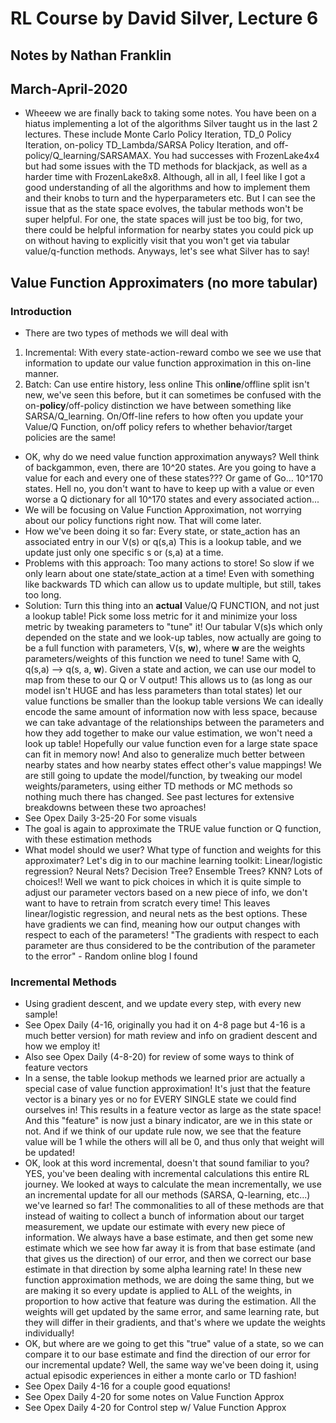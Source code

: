 # RL Course by David Silver, Lecture 6
## Notes by Nathan Franklin
## March-April-2020

- Wheeew we are finally back to taking some notes.
You have been on a hiatus implementing a lot of the algorithms Silver taught
us in the last 2 lectures. These include Monte Carlo Policy Iteration, TD_0 Policy Iteration, on-policy TD_Lambda/SARSA Policy Iteration,
and off-policy/Q_learning/SARSAMAX. You had successes with FrozenLake4x4
but had some issues with the TD methods for blackjack, as well as a harder time
with FrozenLake8x8. Although, all in all, I feel like I got a good understanding
of all the algorithms and how to implement them and their knobs to turn and the hyperparameters etc. 
But I can see the issue that as the state space evolves, the tabular methods won't be super helpful.
For one, the state spaces will just be too big, for two, there could be helpful information for nearby states you could pick up on without having to explicitly visit
that you won't get via tabular value/q-function methods.
Anyways, let's see what Silver has to say!

## Value Function Approximaters (no more tabular)

### Introduction
- There are two types of methods we will deal with
1) Incremental: With every state-action-reward combo we see we use that information
to update our value function approximation in this on-line manner.
2) Batch: Can use entire history, less online
This on**line**/offline split isn't new, we've seen this before, but it can sometimes be confused
with the on-**policy**/off-policy distinction we have between something like SARSA/Q_learning.
On/Off-line refers to how often you update your Value/Q Function, on/off policy refers to whether behavior/target policies are the same!
- OK, why do we need value function approximation anyways?
Well think of backgammon, even, there are 10^20 states. Are you going to have a value for each and every one of these states??? Or game of Go... 10^170 states.
Hell no, you don't want to have to keep up with a value or even worse a Q dictionary for all 10^170 states and every associated action...
- We will be focusing on Value Function Approximation, not worrying about our policy functions right now.
That will come later.
- How we've been doing it so far:
Every state, or state_action has an associated entry in our V(s) or q(s,a)
This is a lookup table, and we update just only one specific s or (s,a) at a time.
- Problems with this approach:
Too many actions to store!
So slow if we only learn about one state/state_action at a time! Even with something like backwards TD which can allow us to update multiple, but still, takes too long.
- Solution: Turn this thing into an **actual** Value/Q FUNCTION, and not just a lookup table!
Pick some loss metric for it and minimize your loss metric by tweaking parameters to "tune" it!
Our tabular V(s)s which only depended on the state and we look-up tables, now actually are going to be a full function with parameters, V(s, **w**), where **w** are the weights parameters/weights of this function we need to tune!
Same with Q, q(s,a) --> q(s, a, **w**).
Given a state and action, we can use our model to map from these to our Q or V output!
This allows us to (as long as our model isn't HUGE and has less parameters than total states) let our value functions be smaller than the lookup table versions
We can ideally encode the same amount of information now with less space, because we can take advantage of the relationships
between the parameters and how they add together to make our value estimation, we won't need a look up table!
Hopefully our value function even for a large state space can fit in memory now! And also to generalize much better between nearby states and how
nearby states effect other's value mappings!
We are still going to update the model/function, by tweaking our model weights/parameters, using either TD methods or MC methods so nothing much there has changed.
See past lectures for extensive breakdowns between these two aproaches!
- See Opex Daily 3-25-20 For some visuals
- The goal is again to approximate the TRUE value function or Q function, with these estimation methods
- What model should we user? What type of function and weights for this approximater? 
Let's dig in to our machine learning toolkit:
Linear/logistic regression? Neural Nets? Decision Tree? Ensemble Trees? KNN?
Lots of choices!!
Well we want to pick choices in which it is quite simple to adjust our parameter vectors based on a new piece of info, we don't want to have to retrain from scratch every time!
This leaves linear/logistic regression, and neural nets as the best options.
These have gradients we can find, meaning how our output changes with respect to each of the parameters!
"The gradients with respect to each parameter are thus considered to be the contribution of the parameter to the error" - Random online blog I found

### Incremental Methods
- Using gradient descent, and we update every step, with every new sample!
- See Opex Daily (4-16, originally you had it on 4-8 page but 4-16 is a much better version)
for math review and info on gradient descent and how we employ it!
- Also see Opex Daily (4-8-20) for review of some ways to think of feature vectors
- In a sense, the table lookup methods we learned prior are actually a special case of value function approximation!
It's just that the feature vector is a binary yes or no for EVERY SINGLE state we could find ourselves in!
This results in a feature vector as large as the state space!
And this "feature" is now just a binary indicator, are we in this state or not.
And if we think of our update rule now, we see that the feature value will be 1 while the others will all be 0, and thus only that weight will be updated!
- OK, look at this word incremental, doesn't that sound familiar to you?
YES, you've been dealing with incremental calculations this entire RL journey. We looked
at ways to calculate the mean incrementally, we use an incremental update for all our methods (SARSA, Q-learning, etc...) we've learned so far!
The commonalities to all of these methods are that instead of waiting to collect a bunch of information
about our target measurement, we update our estimate with every new piece of information.
We always have a base estimate, and then get some new estimate which we see how far away it is from that base estimate (and that gives us the direction)
of our error, and then we correct our base estimate in that direction by some alpha learning rate!
In these new function approximation methods, we are doing the same thing, but we are making it so every update is applied to ALL of the weights, in proportion to how active that feature was during the estimation.
All the weights will get updated by the same error, and same learning rate, but they will differ in their gradients, and that's where we update the weights individually!
- OK, but where are we going to get this "true" value of a state, so we can compare it to our base estimate and find the direction of our error for our
incremental update?
Well, the same way we've been doing it, using actual episodic experiences in either a monte carlo or TD fashion!
- See Opex Daily 4-16 for a couple good equations!
- See Opex Daily 4-20 for some notes on Value Function Approx
- See Opex Daily 4-20 for Control step w/ Value Function Approx





